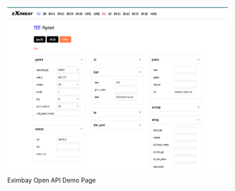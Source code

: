 <img src="https://raw.githubusercontent.com/BeomB/MD/55c2a1d2fc4bebe9401db34efea4a4ec62696166/IMG/openAPI%20%EB%8D%B0%EB%AA%A8.png"  width="700" height="370">

Eximbay Open API Demo Page
